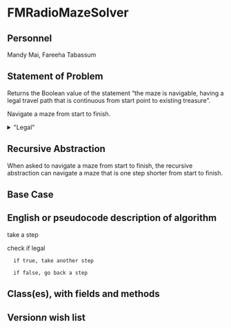 # FMRadioMazeSolver

## Personnel
Mandy Mai,
Fareeha Tabassum

## Statement of Problem
Returns the Boolean value of the statement “the maze is navigable, having a legal travel path that is continuous from start point to existing treasure”.

Navigate a maze from start to finish. 
<details>
   <summary>"Legal"</summary>
   <p>Don’t cross the walls</p>
   <p>Right-angle turns only</p>
   <p>A path cannot go through the same point twice</p>
</details> 

## Recursive Abstraction
When asked to navigate a maze from start to finish, the recursive abstraction can navigate a maze that is one step shorter from start to finish.

## Base Case

## English or pseudocode description of algorithm
take a step

check if legal

      if true, take another step
   
      if false, go back a step

## Class(es), with fields and methods

## Version*n* wish list
